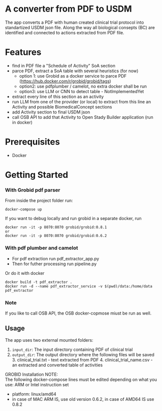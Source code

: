 # A converter from PDF to USDM
The app converts a PDF with human created clinical trial protocol into 
standartized USDM json file.
Along the way all biological consepts (BC) are identified and connected 
to actions extracted from PDF file.


# Features
- find in PDF file a "Schedule of Activity" SoA section
- parce PDF, extract a SoA table with several heuristics (for now)
  - option 1: use Grobid as a docker service to parce PDF (https://hub.docker.com/r/grobid/grobid/tags)
  - option2: use pdfplumber / camelot, no extra docker shall be run
  - option3: use LLM or CNN to detect table - NotImplementedYet
- extract every line of this section as an activity
- run LLM from one of the provider (or local) to extract from this line an Activity and possible BiomedicalConcept sections
- add Activity section to final USDM json
- call OSB API to add that Activity to Open Stady Builder application (run in docker)

# Prerequisites
- Docker

# Getting Started

### With Grobid pdf parser
From inside the project folder run:
   ```
   docker-compose up 
   ```
If you want to debug locally and run grobid in a separate docker, run
```
docker run -it -p 8070:8070 grobid/grobid:0.8.1
or
docker run -it -p 8070:8070 grobid/grobid:0.6.2
```

### With pdf plumber and camelot
- For pdf extraction run pdf_extractor_app.py
- Then for futher processing run pipeline.py

Or do it with docker
```
docker build -t pdf_extractor .
docker run -d --name pdf_extractor_service -v $(pwd)/data:/home/data pdf_extractor
```

### Note
If you like to call OSB API, the OSB docker-copmose miust be run as well.

## Usage

The app uses two external mounted folders:

1. `input_dir`: The input directory containing PDF of clinical trial
2. `output_dir`: The output directory where the following files will be saved
   3. clinical_trial.txt - text extracted from PDF
   4. clinical_trial_name.csv - an extracted and converted table of activities 

GROBID Installation NOTE:  
The following docker-compose lines must be edited depending on what you use: ARM or Intel instruction set
- platform: linux/amd64
- in case of MAC ARM IS, use old version 0.6.2, in case of AMD64 IS use 0.8.2